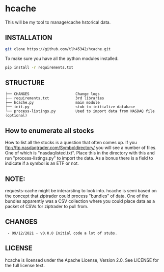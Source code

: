 # hcache

This will be my tool to manage/cache hstorical data.

## INSTALLATION

```bash
git clone https://github.com/tlh45342/hcache.git
```

To make sure you have all the python modules installed.

```bash
pip install -r requirements.txt
```

## STRUCTURE

    ├── CHANGES                     Change logs
    ├── requirements.txt            3rd libraries
    ├── hcache.py                   main module
    ├── init.py                     stub to initialize database
    └── process-listings.py         Used to import data from NASDAQ file (optional)

## How to enumerate all stocks

How to list all the stocks is a question that often comes up.  If you ftp://ftp.nasdaqtrader.com/Symboldirectory/ you will see a number of files.
One of which is "nasdaqlisted.txt".  Place this in the directory with this and run "process-listings.py" to import the data.  As a bonus there is a field to indicate
if a  symbol is an ETF or not.


## NOTE:

requests-cache might be interarsting to look into.  hcache is semi based on the concept that ziptrader could process "bundles" of data. One of the bundles apparently was a CSV collection where you could place data as a packet of CSVs for ziptrader to pull from.

## CHANGES

     - 09/12/2021 - v0.0.0 Initial code a lot of stubs.

## LICENSE

hcache is licensed under the Apache License, Version 2.0. See LICENSE for the full license text.
